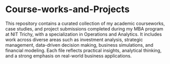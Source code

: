 # Course-works-and-Projects
This repository contains a curated collection of my academic courseworks, case studies, and project submissions completed during my MBA program at NIT Trichy, with a specialization in Operations and Analytics. It includes work across diverse areas such as investment analysis, strategic management, data-driven decision making, business simulations, and financial modeling. Each file reflects practical insights, analytical thinking, and a strong emphasis on real-world business applications.
